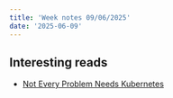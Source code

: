 ```yaml
---
title: 'Week notes 09/06/2025'
date: '2025-06-09'
---
```


## Interesting reads

- [Not Every Problem Needs Kubernetes](https://danyl.hashnode.dev/not-every-problem-needs-kubernetes?utm_source=substack&utm_medium=email)